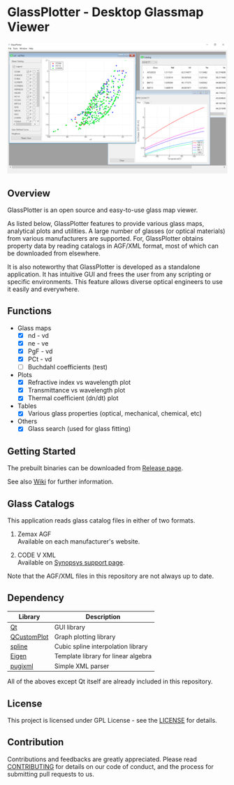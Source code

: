# GlassPlotter - Desktop Glassmap Viewer

![MDI](image/Screenshot_MDI.png)

## Overview
GlassPlotter is an open source and easy-to-use glass map viewer.  

As listed below, GlassPlotter features to provide various glass maps, analytical plots and utilities. A large number of glasses (or optical materials) from various manufacturers are supported. For, GlassPlotter obtains property data by reading catalogs in AGF/XML format, most of which can be downloaded from elsewhere.

It is also noteworthy that GlassPlotter is developed as a standalone application. It has intuitive GUI and frees the user from any scripting or specific environments. This feature allows diverse optical engineers to use it easily and everywhere.

## Functions
- Glass maps
  - [x] nd - vd
  - [x] ne - ve
  - [x] PgF - vd
  - [x] PCt - vd
  - [ ] Buchdahl coefficients (test)
- Plots
  - [x] Refractive index vs wavelength plot
  - [x] Transmittance vs wavelength plot
  - [x] Thermal coefficient (dn/dt) plot
- Tables
  - [x] Various glass properties (optical, mechanical, chemical, etc)
- Others
  - [x] Glass search (used for glass fitting)

## Getting Started 
The prebuilt binaries can be downloaded from [Release page](https://github.com/heterophyllus/glassplotter/releases/latest).

See also [Wiki](https://github.com/heterophyllus/glassplotter/wiki) for further information.

## Glass Catalogs
This application reads glass catalog files in either of two formats.

1. Zemax AGF  
   Available on each manufacturer's website. 

2. CODE V XML  
   Available on [Synopsys support page](https://www.synopsys.com/optical-solutions/support/support-glass-catalog.html).

Note that the AGF/XML files in this repository are not always up to date.

## Dependency

|Library|Description|
|---|---|
|[Qt](https://www.qt.io)|GUI library|
|[QCustomPlot](https://www.qcustomplot.com)|Graph plotting library|
|[spline](https://github.com/ttk592/spline)|Cubic spline interpolation library|
|[Eigen](http://eigen.tuxfamily.org/index.php?title=Main_Page) | Template library for linear algebra|
|[pugixml](https://github.com/zeux/pugixml)|Simple XML parser|


All of the aboves except Qt itself are already included in this repository.

## License
This project is licensed under GPL License - see the [LICENSE](LICENSE.md) for details.

## Contribution
Contributions and feedbacks are greatly appreciated.
Please read [CONTRIBUTING](CONTRIBUTING.md) for details on our code of conduct, and the process for submitting pull requests to us.
